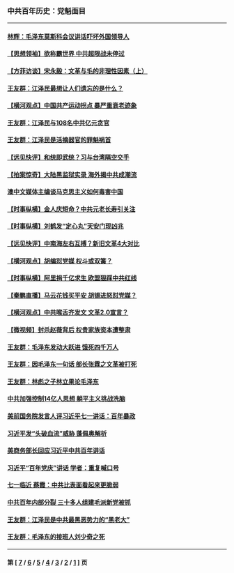 ### 中共百年历史：党魁面目
---
#### [林辉：毛泽东莫斯科会议讲话吓坏外国领导人](../../pages/nf1176107/n13917931.md?05040430) 
#### [【思想领袖】欲称霸世界 中共超限战未停过](../../pages/nf1176107/n13745142.md?05040430) 
#### [【方菲访谈】宋永毅：文革与毛的非理性因素（上）](../../pages/nf1176107/n13469956.md?05040430) 
#### [王友群：江泽民最想让人们遗忘的是什么？](../../pages/nf1176107/n13408949.md?05040430) 
#### [【横河观点】中国共产运动拐点 暴严重衰老迹象](../../pages/nf1176107/n13388333.md?05040430) 
#### [王友群：江泽民与108名中共亿元贪官](../../pages/nf1176107/n13352358.md?05040430) 
#### [王友群：江泽民是活摘器官的罪魁祸首](../../pages/nf1176107/n13336903.md?05040430) 
#### [【远见快评】和统即武统？习与台湾隔空交手](../../pages/nf1176107/n13297739.md?05040430) 
#### [【拍案惊奇】大陆黑监狱实录 海外揭中共成潮流](../../pages/nf1176107/n13288853.md?05040430) 
#### [澳中文媒体主编谈马克思主义如何毒害中国](../../pages/nf1176107/n13257387.md?05040430) 
#### [【时事纵横】金人庆短命？中共元老长寿引关注](../../pages/nf1176107/n13217934.md?05040430) 
#### [【时事纵横】刘鹤发“定心丸”天安门现凶兆](../../pages/nf1176107/n13215416.md?05040430) 
#### [【远见快评】中南海左右互搏？新旧文革4大对比](../../pages/nf1176107/n13214745.md?05040430) 
#### [【横河观点】胡编怼党媒 权斗或双簧？](../../pages/nf1176107/n13210864.md?05040430) 
#### [【时事纵横】阿里捐千亿求生 欧盟狠踩中共红线](../../pages/nf1176107/n13206431.md?05040430) 
#### [【秦鹏直播】马云花钱买平安 胡锡进怒怼党媒？](../../pages/nf1176107/n13206392.md?05040430) 
#### [【横河观点】中共喉舌齐发文 文革2.0宣言？](../../pages/nf1176107/n13201248.md?05040430) 
#### [【微视频】封杀赵薇背后 权贵家族资本遭整肃](../../pages/nf1176107/n13197798.md?05040430) 
#### [王友群：毛泽东发动大跃进 饿死四千万人](../../pages/nf1176107/n13177158.md?05040430) 
#### [王友群：因毛泽东一句话 部长张霖之文革被打死](../../pages/nf1176107/n13161711.md?05040430) 
#### [王友群：林彪之子林立果论毛泽东](../../pages/nf1176107/n13128622.md?05040430) 
#### [中共加强控制14亿人思想 躺平主义挑战洗脑](../../pages/nf1176107/n13094299.md?05040430) 
#### [美前国务院发言人评习近平七一讲话：百年暴政](../../pages/nf1176107/n13066986.md?05040430) 
#### [习近平发“头破血流”威胁 蓬佩奥解析](../../pages/nf1176107/n13063604.md?05040430) 
#### [美商务部长回应习近平中共百年讲话](../../pages/nf1176107/n13062903.md?05040430) 
#### [习近平“百年党庆”讲话 学者：重复喊口号](../../pages/nf1176107/n13061411.md?05040430) 
#### [七一临近 蔡霞：中共比表面看起来更脆弱](../../pages/nf1176107/n13056418.md?05040430) 
#### [中共百年内部分裂 三十多人组建毛派新党被抓](../../pages/nf1176107/n13044023.md?05040430) 
#### [王友群：江泽民是中共最黑恶势力的“黑老大”](../../pages/nf1176107/n13022180.md?05040430) 
#### [王友群：毛泽东的接班人刘少奇之死](../../pages/nf1176107/n12991772.md?05040430) 

---
#### 第 [ [7](./7.md?05040430) / [6](./6.md?05040430) / [5](./5.md?05040430) / [4](./4.md?05040430) / [3](./3.md?05040430) / [2](./2.md?05040430) / [1](./1.md?05040430) ] 页
